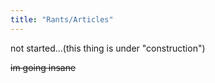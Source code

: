 ```yaml
---
title: "Rants/Articles"
---
```


not started...(this thing is under "construction")

~~im going insane~~
